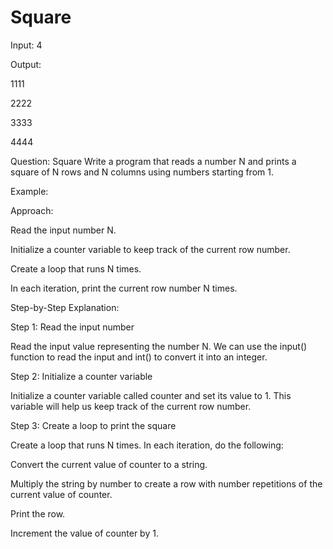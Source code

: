 # Square

Input: 4

Output:

1111

2222

3333

4444

Question: Square
Write a program that reads a number N and prints a square of N rows and N columns using numbers starting from 1.

Example:

Approach:

Read the input number N.

Initialize a counter variable to keep track of the current row number.

Create a loop that runs N times.

In each iteration, print the current row number N times.

Step-by-Step Explanation:

Step 1: Read the input number

Read the input value representing the number N. We can use the input() function to read the input and int() to convert it into an integer.

Step 2: Initialize a counter variable

Initialize a counter variable called counter and set its value to 1. This variable will help us keep track of the current row number.

Step 3: Create a loop to print the square

Create a loop that runs N times. In each iteration, do the following:

Convert the current value of counter to a string.

Multiply the string by number to create a row with number repetitions of the current value of counter.

Print the row.

Increment the value of counter by 1.

